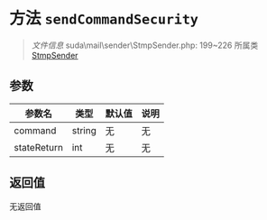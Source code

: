 # 方法 `sendCommandSecurity`

> *文件信息* suda\mail\sender\StmpSender.php: 199~226
> 所属类 [StmpSender](../StmpSender.md)




## 参数


| 参数名 | 类型 | 默认值 | 说明 |
|--------|-----|-------|-------|
| command |  string | 无 | 无 |
| stateReturn |  int | 无 | 无 |



## 返回值

无返回值
